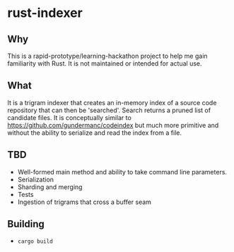 # rust-indexer

## Why
This is a rapid-prototype/learning-hackathon project to help me gain familiarity with Rust. It is not maintained or intended for actual use.

## What
It is a trigram indexer that creates an in-memory index of a source code repository that can then be 'searched'. Search returns a pruned list of candidate files. It is conceptually similar to https://github.com/gundermanc/codeindex but much more primitive and without the ability to serialize and read the index from a file.

## TBD
- Well-formed main method and ability to take command line parameters.
- Serialization
- Sharding and merging
- Tests
- Ingestion of trigrams that cross a buffer seam

## Building
- `cargo build`
